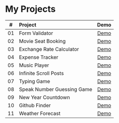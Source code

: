 # My Projects

|  #  |    Project     |                                 Demo                                 |
| :-: | :------------ | :------------------------------------------------------------------: |
| 01  | Form Validator | [Demo](https://hff2.github.io/My-Projects/Form_Validator/index.html) |
| 02  | Movie Seat Booking | [Demo](https://hff2.github.io/My-Projects/Seat_Booking/index.html) |
| 03  | Exchange Rate Calculator| [Demo](https://hff2.github.io/My-Projects/Exchage_Rate/index.html) |
| 04  | Expense Tracker| [Demo](https://hff2.github.io/My-Projects/Expense_Tracker/index.html) |
| 05  | Music Player| [Demo](https://hff2.github.io/My-Projects/Music_Player/index.html) |
| 06  | Infinite Scroll Posts| [Demo](https://hff2.github.io/My-Projects/Infinite_Scroll/index.html) |
| 07  | Typing Game| [Demo](https://hff2.github.io/My-Projects/Typing_Game/index.html) |
| 08  | Speak Number Guessing Game| [Demo](https://hff2.github.io/My-Projects/Speak_Number_Guessing/index.html) |
| 09  | New Year Countdown| [Demo](https://hff2.github.io/My-Projects/New_Year_Countdown/index.html) |
| 10  | Github Finder| [Demo](https://hff2.github.io/My-Projects/Github_Finder/index.html) |
| 11  | Weather Forecast | [Demo](https://hff2.github.io/My-Projects/Weather_Forecast/index.html) |



